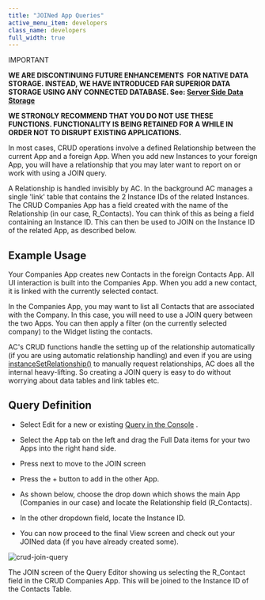 ```yaml
---
title: "JOINed App Queries"
active_menu_item: developers
class_name: developers
full_width: true
---
```



IMPORTANT

**WE ARE DISCONTINUING FUTURE ENHANCEMENTS  FOR NATIVE DATA STORAGE. INSTEAD, WE HAVE INTRODUCED FAR SUPERIOR DATA STORAGE USING ANY CONNECTED DATABASE. See: [Server Side Data Storage](/developers/user-guide/product-guide/data-storage/server-side-data-storage/)**

**WE STRONGLY RECOMMEND THAT YOU DO NOT USE THESE FUNCTIONS. FUNCTIONALITY IS BEING RETAINED FOR A WHILE IN ORDER NOT TO DISRUPT EXISTING APPLICATIONS.**

In most cases, CRUD operations involve a defined Relationship between the current App and a foreign App. When you add new Instances to your foreign App, you will have a relationship that you may later want to report on or work with using a JOIN query.

A Relationship is handled invisibly by AC. In the background AC manages a single 'link' table that contains the 2 Instance IDs of the related Instances. The CRUD Companies App has a field created with the name of the Relationship (in our case, R\_Contacts). You can think of this as being a field containing an Instance ID. This can then be used to JOIN on the Instance ID of the related App, as described below.

## Example Usage

Your Companies App creates new Contacts in the foreign Contacts App. All UI interaction is built into the Companies App. When you add a new contact, it is linked with the currently selected contact.

In the Companies App, you may want to list all Contacts that are associated with the Company. In this case, you will need to use a JOIN query between the two Apps. You can then apply a filter (on the currently selected company) to the Widget listing the contacts.

AC's CRUD functions handle the setting up of the relationship automatically (if you are using automatic relationship handling) and even if you are using [instanceSetRelationship()](/developers/user-guide/scripting-apis/client-api/instance-data-functions/instancesetrelationship) to manually request relationships, AC does all the internal heavy-lifting. So creating a JOIN query is easy to do without worrying about data tables and link tables etc.

## Query Definition

 - Select Edit for a new or existing [Query in the Console](/developers/user-guide/product-guide/the-console/console-tabs/queries/) .

 - Select the App tab on the left and drag the Full Data items for your two Apps into the right hand side.

 - Press next to move to the JOIN screen

 - Press the + button to add in the other App.

 - As shown below, choose the drop down which shows the main App (Companies in our case) and locate the Relationship field (R\_Contacts).

 - In the other dropdown field, locate the Instance ID.

 - You can now proceed to the final View screen and check out your JOINed data (if you have already created some).

![crud-join-query](/img/docs/crud-join-query.png)

The JOIN screen of the Query Editor showing us selecting the R\_Contact field in the CRUD Companies App. This will be joined to the Instance ID of the Contacts Table.

